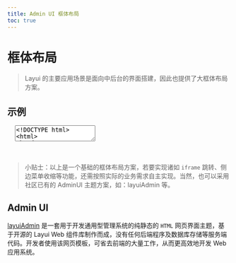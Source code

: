 ```yaml
---
title: Admin UI 框体布局
toc: true
---
```

 
# 框体布局

> Layui 的主要应用场景是面向中后台的界面搭建，因此也提供了大框体布局方案。

<h2 id="examples" lay-toc="">示例</h2>

<pre class="layui-code" lay-options="{preview: 'iframe',style: 'height: 450px;', layout: ['preview', 'code'], tools: ['full','window']}">
  <textarea>
<!DOCTYPE html>
<html>
<head>
  <meta charset="utf-8">
  <title>layout 管理界面大布局示例 - Layui</title>
  <meta name="renderer" content="webkit">
  <meta http-equiv="X-UA-Compatible" content="IE=edge,chrome=1">
  <meta name="viewport" content="width=device-width, initial-scale=1">
  <link href="{{= d.layui.cdn.css }}" rel="stylesheet">
</head>
<body>
<div class="layui-layout layui-layout-admin">
  <div class="layui-header">
    <div class="layui-logo layui-hide-xs layui-bg-black">layout demo</div>
    <!-- 头部区域（可配合layui 已有的水平导航） -->
    <ul class="layui-nav layui-layout-left">
      <!-- 移动端显示 -->
      <li class="layui-nav-item layui-show-xs-inline-block layui-hide-sm" lay-header-event="menuLeft">
        <i class="layui-icon layui-icon-spread-left"></i>
      </li>
      <li class="layui-nav-item layui-hide-xs"><a href="javascript:;">nav 1</a></li>
      <li class="layui-nav-item layui-hide-xs"><a href="javascript:;">nav 2</a></li>
      <li class="layui-nav-item layui-hide-xs"><a href="javascript:;">nav 3</a></li>
      <li class="layui-nav-item">
        <a href="javascript:;">nav groups</a>
        <dl class="layui-nav-child">
          <dd><a href="javascript:;">menu 11</a></dd>
          <dd><a href="javascript:;">menu 22</a></dd>
          <dd><a href="javascript:;">menu 33</a></dd>
        </dl>
      </li>
    </ul>
    <ul class="layui-nav layui-layout-right">
      <li class="layui-nav-item layui-hide layui-show-sm-inline-block">
        <a href="javascript:;">
          <img src="//unpkg.com/outeres@0.0.10/img/layui/icon-v2.png" class="layui-nav-img">
          tester
        </a>
        <dl class="layui-nav-child">
          <dd><a href="javascript:;">Your Profile</a></dd>
          <dd><a href="javascript:;">Settings</a></dd>
          <dd><a href="javascript:;">Sign out</a></dd>
        </dl>
      </li>
      <li class="layui-nav-item" lay-header-event="menuRight" lay-unselect>
        <a href="javascript:;">
          <i class="layui-icon layui-icon-more-vertical"></i>
        </a>
      </li>
    </ul>
  </div>
  <div class="layui-side layui-bg-black">
    <div class="layui-side-scroll">
      <!-- 左侧导航区域（可配合layui已有的垂直导航） -->
      <ul class="layui-nav layui-nav-tree" lay-filter="test">
        <li class="layui-nav-item layui-nav-itemed">
          <a class="" href="javascript:;">menu group 1</a>
          <dl class="layui-nav-child">
            <dd><a href="javascript:;">menu 1</a></dd>
            <dd><a href="javascript:;">menu 2</a></dd>
            <dd><a href="javascript:;">menu 3</a></dd>
            <dd><a href="javascript:;">the links</a></dd>
          </dl>
        </li>
        <li class="layui-nav-item">
          <a href="javascript:;">menu group 2</a>
          <dl class="layui-nav-child">
            <dd><a href="javascript:;">list 1</a></dd>
            <dd><a href="javascript:;">list 2</a></dd>
            <dd><a href="javascript:;">超链接</a></dd>
          </dl>
        </li>
        <li class="layui-nav-item"><a href="javascript:;">click menu item</a></li>
        <li class="layui-nav-item"><a href="javascript:;">the links</a></li>
      </ul>
    </div>
  </div>
  <div class="layui-body">
    <!-- 内容主体区域 -->
    <div style="padding: 15px;">
      <blockquote class="layui-elem-quote layui-text">
        Layui 框体布局内容主体区域
      </blockquote>
      <div class="layui-card layui-panel">
        <div class="layui-card-header">
          下面是充数内容，为的是出现滚动条
        </div>
        <div class="layui-card-body">
        充数内容<br>充数内容<br>充数内容<br>充数内容<br>充数内容<br>充数内容<br>充数内容<br>充数内容<br>充数内容<br>充数内容<br>充数内容<br>充数内容<br>充数内容<br>充数内容<br>充数内容<br>充数内容<br>充数内容<br>充数内容<br>充数内容<br>充数内容<br>充数内容<br>充数内容<br>充数内容<br>充数内容<br>充数内容<br>充数内容<br>充数内容<br>充数内容<br>充数内容<br>充数内容<br>充数内容<br>充数内容<br>充数内容<br>充数内容<br>充数内容<br>充数内容<br>充数内容<br>充数内容<br>充数内容<br>充数内容<br>充数内容<br>充数内容<br>充数内容<br>充数内容<br>充数内容<br>充数内容<br>充数内容<br>充数内容<br>充数内容<br>充数内容<br>你还真滑到了底部呀
        </div>
      </div>
      <br><br>
    </div>
  </div>
  <div class="layui-footer">
    <!-- 底部固定区域 -->
    底部固定区域
  </div>
</div>
 
<script src="{{= d.layui.cdn.js }}"></script>
<script>
//JS 
layui.use(['element', 'layer', 'util'], function(){
  var element = layui.element;
  var layer = layui.layer;
  var util = layui.util;
  var $ = layui.$;
  
  //头部事件
  util.event('lay-header-event', {
    menuLeft: function(othis){ // 左侧菜单事件
      layer.msg('展开左侧菜单的操作', {icon: 0});
    },
    menuRight: function(){  // 右侧菜单事件
      layer.open({
        type: 1,
        title: '更多',
        content: '<div style="padding: 15px;">处理右侧面板的操作</div>',
        area: ['260px', '100%'],
        offset: 'rt', // 右上角
        anim: 'slideLeft', // 从右侧抽屉滑出
        shadeClose: true,
        scrollbar: false
      });
    }
  });
});
</script>
</body>
</html>
  </textarea>
</pre>

<br>

> 小贴士：以上是一个基础的框体布局方案，若要实现诸如 `iframe` 跳转、侧边菜单收缩等功能，还需按照实际的业务需求自主实现。当然，也可以采用社区已有的 AdminUI 主题方案，如：layuiAdmin 等。

<h2 id="adminui" lay-toc="">Admin UI</h2>

<a href="https://dev.layuion.com/themes/layuiadmin/" target="_blank">layuiAdmin</a> 是一套用于开发通用型管理系统的纯静态的 `HTML` 网页界面主题，基于开源的 Layui Web 组件库制作而成，没有任何后端程序及数据库存储等服务端代码。开发者使用该网页模板，可省去前端的大量工作，从而更高效地开发 Web 应用系统。
